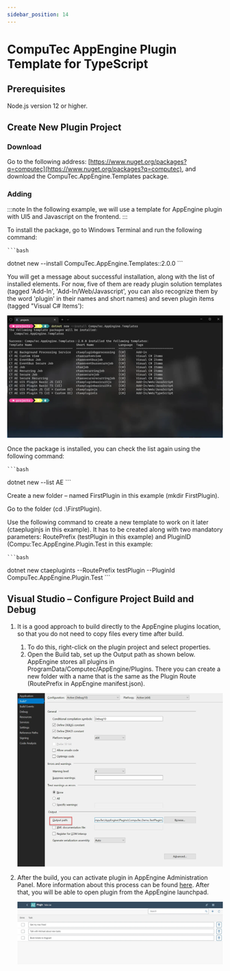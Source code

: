 ```yaml
---
sidebar_position: 14
---
```


# CompuTec AppEngine Plugin Template for TypeScript

## Prerequisites

Node.js version 12 or higher.

## Create New Plugin Project

### Download

Go to the following address: [https://www.nuget.org/packages?q=computec](https://www.nuget.org/packages?q=computec), and download the CompuTec.AppEngine.Templates package.

### Adding

:::note
    In the following example, we will use a template for AppEngine plugin with UI5 and Javascript on the frontend.
:::

To install the package, go to Windows Terminal and run the following command:

    ```bash
dotnet new --install CompuTec.AppEngine.Templates::2.0.0
    ```

You will get a message about successful installation, along with the list of installed elements. For now, five of them are ready plugin solution templates (tagged 'Add-In', 'Add-In/Web/Javascript', you can also recognize them by the word 'plugin' in their names and short names) and seven plugin items (tagged "Visual C# Items'):

![Template List](./media/computec-app-engine-plugin-template-for-typescipt/template-list.webp)

Once the package is installed, you can check the list again using the following command:

    ```bash
dotnet new --list AE
    ```

Create a new folder – named FirstPlugin in this example (mkdir FirstPlugin).

Go to the folder (cd .\FirstPlugin).

Use the following command to create a new template to work on it later (ctaepluginjs in this example). It has to be created along with two mandatory parameters: RoutePrefix (testPlugin in this example) and PluginID (Compu:Tec.AppEngine.Plugin.Test in this example:

    ```bash
dotnet new ctaeplugints --RoutePrefix testPlugin --PluginId CompuTec.AppEngine.Plugin.Test
    ```

## Visual Studio – Configure Project Build and Debug

1. It is a good approach to build directly to the AppEngine plugins location, so that you do not need to copy files every time after build.

    1. To do this, right-click on the plugin project and select properties.
    2. Open the Build tab, set up the Output path as shown below. AppEngine stores all plugins in ProgramData/Computec/AppEngine/Plugins. There you can create a new folder with a name that is the same as the Plugin Route (RoutePrefix in AppEngine manifest.json).

    ![Output](./media/computec-app-engine-plugin-template-for-typescipt/output-path.webp)

2. After the build, you can activate plugin in AppEngine Administration Panel. More information about this process can be found [here](../../../version-2.0/administrators-guide/configuration-and-administration/overview.md). After that, you will be able to open plugin from the AppEngine launchpad.

    ![First List](./media/computec-app-engine-plugin-template-for-typescipt/first-list-of-todos.webp)
